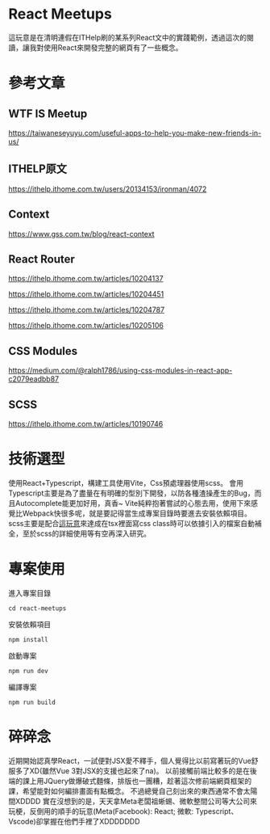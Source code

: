 # React Meetups
這玩意是在清明連假在ITHelp刷的某系列React文中的實踐範例，透過這次的閱讀，讓我對使用React來開發完整的網頁有了一些概念。

# 參考文章
## WTF IS Meetup

https://taiwaneseyuyu.com/useful-apps-to-help-you-make-new-friends-in-us/

## ITHELP原文

https://ithelp.ithome.com.tw/users/20134153/ironman/4072

## Context

https://www.gss.com.tw/blog/react-context

## React Router

https://ithelp.ithome.com.tw/articles/10204137

https://ithelp.ithome.com.tw/articles/10204451

https://ithelp.ithome.com.tw/articles/10204787

https://ithelp.ithome.com.tw/articles/10205106

## CSS Modules

https://medium.com/@ralph1786/using-css-modules-in-react-app-c2079eadbb87

## SCSS

https://ithelp.ithome.com.tw/articles/10190746

# 技術選型
使用React+Typescript，構建工具使用Vite，Css預處理器使用scss。
會用Typescript主要是為了盡量在有明確的型別下開發，以防各種渣操產生的Bug，而且Autocomplete能更加好用，真香~
Vite純粹抱著嘗試的心態去用，使用下來感覺比Webpack快很多呢，就是要記得當生成專案目錄時要進去安裝依賴項目。
scss主要是配合[這玩意](https://marketplace.visualstudio.com/items?itemName=fengzhu.css-module-intellisense)來達成在tsx裡面寫css class時可以依據引入的檔案自動補全，至於scss的詳細使用等有空再深入研究。

# 專案使用
進入專案目錄

```cd react-meetups```

安裝依賴項目

```npm install```

啟動專案

```npm run dev```

編譯專案

```npm run build```

# 碎碎念
近期開始認真學React，一試便對JSX愛不釋手，個人覺得比以前寫著玩的Vue舒服多了XD(雖然Vue 3對JSX的支援也起來了na)。
以前接觸前端比較多的是在後端的課上用JQuery做爆破式麵條，排版也一團糟，趁著這次修前端網頁框架的課，希望能對如何編排畫面有點概念。
不過總覺自己刻出來的東西通常不會太陽間XDDDD
實在沒想到的是，天天拿Meta老闆祖蜥蜴、微軟整間公司等大公司來玩梗，反倒用的順手的玩意(Meta(Facebook): React; 微軟: Typescript、Vscode)卻掌握在他們手裡了XDDDDDDD
